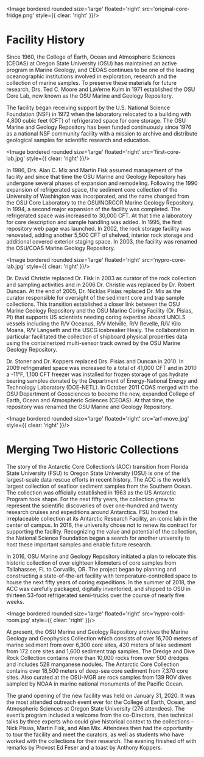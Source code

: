 <Image bordered rounded size='large' floated='right' src='original-core-fridge.png' style={{ clear: 'right' }}/>

# Facility History

Since 1960, the College of Earth, Ocean and Atmospheric Sciences (CEOAS) at Oregon State University (OSU) has maintained an active program in Marine Geology, and CEOAS continues to be one of the leading oceanographic institutions involved in exploration, research and the collection of marine samples. To preserve these materials for future research, Drs. Ted C. Moore and LaVerne Kulm in 1971 established the OSU Core Lab, now known as the OSU Marine and Geology Repository.

The facility began receiving support by the U.S. National Science Foundation (NSF) in 1972 when the laboratory relocated to a building with 4,800 cubic feet (CFT) of refrigerated space for core storage. The OSU Marine and Geology Repository has been funded continuously since 1976 as a national NSF community facility with a mission to archive and distribute geological samples for scientific research and education.

<Image bordered rounded size='large' floated='right' src='first-core-lab.jpg' style={{ clear: 'right' }}/>

In 1986, Drs. Alan C. Mix and Martin Fisk assumed management of the facility and since that time the OSU Marine and Geology Repository has undergone several phases of expansion and remodeling. Following the 1990 expansion of refrigerated space, the sediment core collection of the University of Washington was incorporated, and the name changed from the OSU Core Laboratory to the OSU/NORCOR Marine Geology Repository. In 1994, a second major expansion of the facility was completed. The refrigerated space was increased to 30,000 CFT. At that time a laboratory for core description and sample handling was added. In 1995, the first repository web page was launched. In 2002, the rock storage facility was renovated, adding another 5,500 CFT of shelved, interior rock storage and additional covered exterior staging space. In 2003, the facility was renamed the OSU/COAS Marine Geology Repository.

<Image bordered rounded size='large' floated='right' src='nypro-core-lab.jpg' style={{ clear: 'right' }}/>

Dr. David Christie replaced Dr. Fisk in 2003 as curator of the rock collection and sampling activities and in 2006 Dr. Christie was replaced by Dr. Robert Duncan. At the end of 2005, Dr. Nicklas Pisias replaced Dr. Mix as the curator responsible for oversight of the sediment core and trap sample collections. This transition established a closer link between the OSU Marine Geology Repository and the OSU Marine Coring Facility (Dr. Pisias, PI) that supports US scientists needing coring expertise aboard UNOLS vessels including the R/V Oceanus, R/V Melville, R/V Revelle, R/V Kilo Moana, R/V Langseth and the USCG icebreaker Healy. The collaboration in particular facilitated the collection of shipboard physical properties data using the containerized multi-sensor track owned by the OSU Marine Geology Repository.

Dr. Stoner and Dr. Koppers replaced Drs. Pisias and Duncan in 2010. In 2009 refrigerated space was increased to a total of 41,000 CFT and in 2010 a -11°F, 1,100 CFT freezer was installed for frozen storage of gas hydrate bearing samples donated by the Department of Energy-National Energy and Technology Laboratory (DOE-NETL). In October 2011 COAS merged with the OSU Department of Geosciences to become the new, expanded College of Earth, Ocean and Atmospheric Sciences (CEOAS). At that time, the repository was renamed the OSU Marine and Geology Repository.

<Image bordered rounded size='large' floated='right' src='arf-move.jpg' style={{ clear: 'right' }}/>

# Merging Two Historic Collections

The story of the Antarctic Core Collection’s (ACC) transition from Florida State University (FSU) to Oregon State University (OSU) is one of the largest-scale data rescue efforts in recent history. The ACC is the world’s largest collection of seafloor sediment samples from the Southern Ocean. The collection was officially established in 1963 as the US Antarctic Program took shape. For the next fifty years, the collection grew to represent the scientific discoveries of over one-hundred and twenty research cruises and expeditions around Antarctica. FSU hosted the irreplaceable collection at its Antarctic Research Facility, an iconic lab in the center of campus. In 2016, the university chose not to renew its contract for supporting the facility. Recognizing the value and potential of the collection, the National Science Foundation began a search for another university to host these important samples and enable future research.

In 2016, OSU Marine and Geology Repository initiated a plan to relocate this historic collection of over eighteen kilometers of core samples from Tallahassee, FL to Corvallis, OR. The project began by planning and constructing a state-of-the-art facility with temperature-controlled space to house the next fifty years of coring expeditions. In the summer of 2018, the ACC was carefully packaged, digitally inventoried, and shipped to OSU in thirteen 53-foot refrigerated semi-trucks over the course of nearly five weeks.

<Image bordered rounded size='large' floated='right' src='nypro-cold-room.jpg' style={{ clear: 'right' }}/>

At present, the OSU Marine and Geology Repository archives the Marine Geology and Geophysics Collection which consists of over 16,700 meters of marine sediment from over 6,300 core sites, 430 meters of lake sediment from 172 core sites and 1,600 sediment trap samples. The Dredge and Dive Rock Collection contains more than 10,000 rocks from over 500 dredges and includes 528 manganese nodules.  The Antarctic Core Collection contains over 18,500 meters of deep-sea core sediment from 7,370 core sites. Also curated at the OSU-MGR are rock samples from 139 ROV dives sampled by NOAA in marine national monuments of the Pacific Ocean.

The grand opening of the new facility was held on January 31, 2020. It was the most attended outreach event ever for the College of Earth, Ocean, and Atmospheric Sciences at Oregon State University (276 attendees). The event’s program included a welcome from the co-Directors, then technical talks by three experts who could give historical context to the collections – Nick Pisias, Martin Fisk, and Alan Mix. Attendees then had the opportunity to tour the facility and meet the curators, as well as students who have worked with the collections for their research. The evening finished off with remarks by Provost Ed Feser and a toast by Anthony Koppers.
